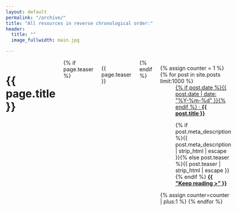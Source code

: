 ```yaml
---
layout: default
permalink: "/archive/"
title: "All resources in reverse chronological order:"
header:
  title: ""
  image_fullwidth: main.jpg

---
```



<div id="blog-index" class="row">
	<div class="small-12 columns t30">
		<h1>{{ page.title }}</h1>
		{% if page.teaser %}
			<p class="teaser">{{ page.teaser }}</p>
		{% endif %}
		<dl class="accordion" data-accordion>
			{% assign counter = 1 %}
			{% for post in site.posts limit:1000 %}
					<dd class="accordion-navigation">
						<a href="#panel{{ counter }}"><span class="iconfont"></span> {% if post.date %}{{ post.date | date: "%Y-%m-%d" }}{% endif %} &middot; <strong>{{ post.title }}</strong></a>
						<div id="panel{{ counter }}" class="content">
           					<p>{% if post.meta_description %}{{ post.meta_description | strip_html | escape }}{% else post.teaser %}{{ post.teaser | strip_html | escape }}{% endif %} <a href="{{ post.url }}" title="Read {{ post.title | escape_once }}"><strong>{{ "Keep&nbsp;reading&nbsp;>" }}</strong></a></p>
						</div>
					</dd>
				{% assign counter=counter | plus:1 %}
			{% endfor %}
		</dl>
	</div><!-- /.small-12.columns -->
</div><!-- /.row -->
